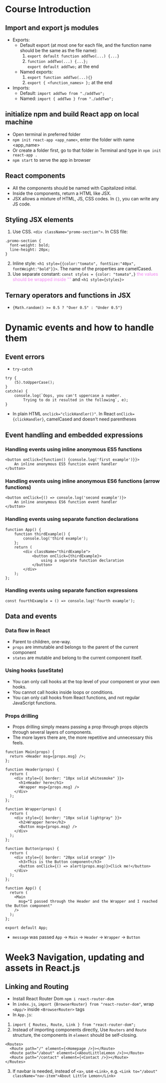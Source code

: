 # Course Introduction

## Import and export js modules

- Exports:
  - Default export (at most one for each file, and the function name should be the same as the file name):
    1. `export default function addTwo(...) {...}`
    2. `function addTwo(...) {...};`\
       `export default addTwo;` at the end
  - Named exports:
    1. `export function addTwo(...){}`
    2. `export { <function_names> };` at the end
- Imports:
  - Default: `import addTwo from "./addTwo";`
  - Named: `import { addTwo } from "./addTwo";`

## initialize npm and build React app on local machine

- Open terminal in preferred folder
- `npm init react-app <app_name>`, enter the folder with name <app_name>
- Or create a folder first, go to that folder in Terminal and type in `npm init react-app .`
- `npm start` to serve the app in browser

## React components

- All the components should be named with Capitalized initial.
- Inside the components, return a HTML like JSX.
- JSX allows a mixture of HTML, JS, CSS codes. In `{}`, you can write any JS code.

## Styling JSX elements

1. Use CSS. `<div className="promo-section">`. In CSS file:

```
.promo-section {
  font-weight: bold;
  line-height: 20px;
}
```

2. Inline style: `<h1 style={{color:"tomato", fontSize:"40px", fontWeight:"bold"}}>`. The name of the properties are camelCased.
3. Use separate constant: `const styles = {color: "tomato",}` <span style="color:violet">the values should be wrapped inside ""</span> and `<h1 style={styles}>`

## Ternary operators and functions in JSX

- `{Math.random() >= 0.5 ? "Over 0.5" : "Under 0.5"}`

# Dynamic events and how to handle them

## Event errors

- `try-catch`

```
try {
    (5).toUpperCase();
}
catch(e) {
    console.log(`Oops, you can't uppercase a number.
        Trying to do it resulted in the following`, e);
}
```

- In plain HTML `onclick="clickHandler()"`. In React `onClick={clickHandler}`, camelCased and doesn't need parentheses

## Event handling and embedded expressions

### Handling events using inline anonymous ES5 functions

```
<button onClick={function() {console.log('first example')}}>
    An inline anonymous ES5 function event handler
</button>
```

### Handling events using inline anonymous ES6 functions (arrow functions)

```
<button onClick={() => console.log('second example')}>
    An inline anonymous ES6 function event handler
</button>
```

### Handling events using separate function declarations

```
function App() {
    function thirdExample() {
        console.log('third example');
    };
    return (
        <div className="thirdExample">
            <button onClick={thirdExample}>
                using a separate function declaration
            </button>
        </div>
    );
};
```

### Handling events using separate function expressions

```
const fourthExample = () => console.log('fourth example');
```

## Data and events

### Data flow in React

- Parent to children, one-way.
- `props` are immutable and belongs to the parent of the current component
- `states` are mutable and belong to the current component itself.

### Using hooks (useState)

- You can only call hooks at the top level of your component or your own hooks.
- You cannot call hooks inside loops or conditions.
- You can only call hooks from React functions, and not regular JavaScript functions.

### Props drilling

- Props drilling simply means passing a prop through props objects through several layers of components.
- The more layers there are, the more repetitive and unnecessary this feels.

```
function Main(props) {
  return <Header msg={props.msg} />;
};

function Header(props) {
  return (
    <div style={{ border: "10px solid whitesmoke" }}>
      <h1>Header here</h1>
      <Wrapper msg={props.msg} />
    </div>
  );
};

function Wrapper(props) {
  return (
    <div style={{ border: "10px solid lightgray" }}>
      <h2>Wrapper here</h2>
      <Button msg={props.msg} />
    </div>
  );
};

function Button(props) {
  return (
    <div style={{ border: "20px solid orange" }}>
      <h3>This is the Button component</h3>
      <button onClick={() => alert(props.msg)}>Click me!</button>
    </div>
  );
};

function App() {
  return (
    <Main
      msg="I passed through the Header and the Wrapper and I reached the Button component"
    />
  );
};

export default App;
```

- `message` was passed `App` -> `Main` -> `Header` -> `Wrapper` -> `Button`

# Week3 Navigation, updating and assets in React.js

## Linking and Routing

- Install React Router Dom `npm i react-router-dom`
- In `index.js`, `import {BrowserRouter} from "react-router-dom"`, wrap `<App/>` inside `<BrowserRouter>` tags
- In `App.js`:

1. `import { Routes, Route, Link } from "react-router-dom";`
2. Instead of importing components directly, Use `Routers` and `Route` structure, the components in `element` should be self-closing.

```
<Routes>
  <Route path="/" element={<Homepage />}></Route>
  <Route path="/about" element={<AboutLittleLemon />}></Route>
  <Route path="/contact" element={<Contact />}></Route>
</Routes>
```

3. If navbar is needed, instead of `<a>`, use `<Link>`, e.g. `<Link to="/about" className="nav-item">About Little Lemon</Link>`
